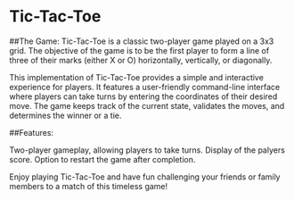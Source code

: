 # Tic-Tac-Toe
##The Game: 
Tic-Tac-Toe is a classic two-player game played on a 3x3 grid. The objective of the game is to be the first player to form a line of three of their marks (either X or O) horizontally, vertically, or diagonally.

This implementation of Tic-Tac-Toe provides a simple and interactive experience for players. It features a user-friendly command-line interface where players can take turns by entering the coordinates of their desired move. The game keeps track of the current state, validates the moves, and determines the winner or a tie.

##Features:

Two-player gameplay, allowing players to take turns.
Display of the palyers score.
Option to restart the game after completion.

Enjoy playing Tic-Tac-Toe and have fun challenging your friends or family members to a match of this timeless game!
